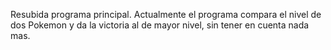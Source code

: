 Resubida programa principal.
Actualmente el programa compara el nivel de dos Pokemon y da la victoria al de mayor nivel, sin tener en cuenta nada mas.
